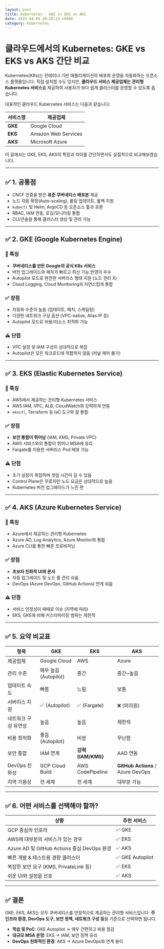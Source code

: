 ```yaml
---
layout: post
title: Kubernetes - GKE vs EKS vs AKS
date: 2025-04-04 20:20:23 +0900
category: Kubernetes
---
```

# 클라우드에서의 Kubernetes: GKE vs EKS vs AKS 간단 비교

Kubernetes(K8s)는 컨테이너 기반 애플리케이션의 배포와 운영을 자동화하는 오픈소스 플랫폼입니다. 직접 설치할 수도 있지만, **클라우드 서비스 제공업체는 관리형 Kubernetes 서비스**를 제공하여 사용자가 보다 쉽게 클러스터를 운영할 수 있도록 돕습니다.

대표적인 클라우드 Kubernetes 서비스는 다음과 같습니다:

| 서비스명 | 제공업체        |
|----------|-----------------|
| **GKE**  | Google Cloud     |
| **EKS**  | Amazon Web Services |
| **AKS**  | Microsoft Azure  |

이 글에서는 GKE, EKS, AKS의 특징과 차이를 간단하면서도 실질적으로 비교해보겠습니다.

---

## ✅ 1. 공통점

- CNCF 인증을 받은 **표준 쿠버네티스 배포본** 제공
- 노드 자동 확장(Auto-scaling), 롤링 업데이트, 롤백 지원
- `kubectl` 및 Helm, ArgoCD 등 오픈소스 툴과 호환
- RBAC, IAM 연동, 로깅/모니터링 통합
- CLI/콘솔을 통해 클러스터 생성 및 관리 가능

---

## ✅ 2. GKE (Google Kubernetes Engine)

### 🌟 특징
- **쿠버네티스를 만든 Google의 공식 K8s 서비스**
- 버전 업그레이드와 패치가 빠르고 최신 기능 반영이 우수
- Autopilot 모드로 완전한 서버리스 형태 지원 (노드 관리 X)
- Cloud Logging, Cloud Monitoring과 자연스럽게 통합

### ✅ 장점
- 자동화 수준이 높음 (업데이트, 패치, 스케일링)
- 다양한 네트워크 구성 옵션 (VPC-native, Alias IP 등)
- Autopilot 모드로 비용/리소스 최적화 가능

### ⚠️ 단점
- VPC 설정 및 IAM 구성이 상대적으로 복잡
- Autopilot은 모든 워크로드에 적합하지 않음 (커널 제어 불가)

---

## ✅ 3. EKS (Elastic Kubernetes Service)

### 🌟 특징
- AWS에서 제공하는 관리형 Kubernetes 서비스
- AWS IAM, VPC, ALB, CloudWatch와 강력하게 연동
- `eksctl`, Terraform 등 IaC 도구와 잘 통합

### ✅ 장점
- **보안 통합이 뛰어남** (IAM, KMS, Private VPC)
- AWS 서비스와의 통합이 뛰어나 MSA에 유리
- Fargate를 이용한 서버리스 Pod 배포 가능

### ⚠️ 단점
- 초기 설정이 복잡하며 셋업 시간이 길 수 있음
- Control Plane은 무료지만 노드 요금은 상대적으로 높음
- Kubernetes 버전 업그레이드가 느린 편

---

## ✅ 4. AKS (Azure Kubernetes Service)

### 🌟 특징
- Azure에서 제공하는 관리형 Kubernetes
- Azure AD, Log Analytics, Azure Monitor와 통합
- Azure CLI를 통한 빠른 프로비저닝

### ✅ 장점
- **초보자 친화적 UI와 문서**
- 자동 업그레이드 및 노드 풀 관리 쉬움
- DevOps (Azure DevOps, GitHub Actions) 연계 쉬움

### ⚠️ 단점
- 서비스 안정성이 때때로 이슈 (지역에 따라)
- EKS, GKE에 비해 커스터마이징 범위는 제한적

---

## ✅ 5. 요약 비교표

| 항목 | GKE | EKS | AKS |
|------|-----|-----|-----|
| 제공업체 | Google Cloud | AWS | Azure |
| 관리 수준 | 매우 높음 (Autopilot) | 중간 | 중간~높음 |
| 업데이트 속도 | 빠름 | 느림 | 보통 |
| 서버리스 지원 | ✅ (Autopilot) | ✅ (Fargate) | ❌ (미지원) |
| 네트워크 구성 유연성 | 높음 | 높음 | 제한적 |
| 비용 최적화 | 좋음 (Autopilot) | 비쌈 | 무난함 |
| 보안 통합 | IAM 연계 | **강력 (IAM/KMS)** | AAD 연동 |
| DevOps 친화성 | GCP Cloud Build | AWS CodePipeline | **GitHub Actions** / Azure DevOps |
| 지역 가용성 | 전 세계 | 전 세계 | 대부분 가능 |

---

## ✅ 6. 어떤 서비스를 선택해야 할까?

| 상황 | 추천 서비스 |
|------|--------------|
| GCP 중심의 인프라 | ✅ GKE |
| AWS에 대부분의 서비스가 있는 경우 | ✅ EKS |
| Azure AD 및 GitHub Actions 중심 DevOps 환경 | ✅ AKS |
| 빠른 개발 & 테스트용 경량 클러스터 | ✅ GKE Autopilot |
| 복잡한 보안 요구 (KMS, PrivateLink 등) | ✅ EKS |
| 쉬운 UI와 설정을 선호 | ✅ AKS |

---

## ✅ 결론

GKE, EKS, AKS는 모두 쿠버네티스를 안정적으로 제공하는 관리형 서비스입니다. **주 인프라 환경, DevOps 도구, 보안 정책, 네트워크 구성 등**을 기준으로 선택하면 됩니다.

- **학습 및 PoC**: GKE Autopilot → 매우 간편하고 비용 절감
- **대규모 MSA 운영**: EKS → IAM, 보안 정책 유리
- **DevOps 친화적인 환경**: AKS → Azure DevOps와 연계 용이